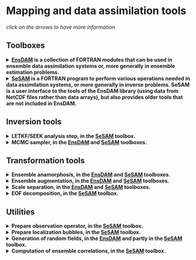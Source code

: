 # Mapping and data assimilation tools

*click on the arrows to have more information*

## Toolboxes

<details>
  <summary><strong><a href="https://github.com/brankart/ensdam">EnsDAM</a> is a collection of FORTRAN modules that can be used in ensemble data assimilation systems or, more generally in ensemble estimation problems.</strong></summary>

<hr style="border:1px solid blue">

The library includes the following tools:
  * Ensemble Bayesian update, using an MCMC sampler, with covariance localization (<a href="https://doi.org/10.3389/fams.2019.00058">Brankart, 2019</a>),
  * Ensemble augmentation, with covariance localization (<a href="https://doi.org/10.3389/fams.2019.00058">Brankart, 2019</a>),
  * Ensemble anamorphosis (<a href="http://www.ocean-sci.net/6/247/2010/">Béal et al., 2010</a>; <a href="http://dx.doi.org/10.5194/os-8-121-2012">Brankart et al., 2012</a>; <a href="https://doi.org/10.3389/fams.2019.00058">Brankart, 2019</a>)
  * Ensemble scores (<a href="http://dx.doi.org/10.5194/os-11-425-2015">Candille et al., 2015</a>; <a href="https://doi.org/10.1175/JTECH-D-19-0002.1">Germineaud et al., 2019</a>; <a href="https://doi.org/10.3389/fams.2019.00058">Brankart, 2019</a>),
  * Scale separation (<a href="https://doi.org/10.5194/os-15-443-2019">Tissier et al., 2019</a>),
  * Generation of stochastic fields,
  * etc.

<hr style="border:1px solid blue">
</details>

<details>
  <summary><strong><a href="https://github.com/brankart/sesam">SeSAM</a> is a FORTRAN program to perform various operations needed in data assimilation systems, or more generally in inverse problems. SeSAM is a user interface to the tools of the EnsDAM library (using data from NetCDF files rather than data arrays), but also provides older tools that are not included in EnsDAM.</strong></summary>

<hr style="border:1px solid blue">

The program includes an interface to the tools of the EnsDAM library
and also the following tools (not included in EnsDAM):
  * Ensemble Bayesian update, using the analysis step of the SEEK filter (slightly modified to be equivalent to the analysis step of the Ensemble Tranform Kalman Filter),
  * Modified algorithm using domain localization (developed in <a href="http://dx.doi.org/10.1016/S0924-7963(03)00022-8">Testut et al., 2003</a>; <a href="http://dx.doi.org/10.1029/2001JC001198">Brankart et al., 2003</a>, and still recently applied for instance in <a href="https://doi.org/10.5194/os-15-443-2019">Tissier et al., 2019</a>; <a href="https://doi.org/10.1175/JTECH-D-19-0002.1">Germineaud et al., 2019</a>; <a href="https://doi.org/10.3389/fmars.2019.00822">Metref et al., 2020</a>; <a href="https://doi.org/10.5194/os-16-1297-2020">Santana-Falcon et al., 2020</a>),
  * Generalization of the algorithm to truncated Gaussian distributions (<a href="http://dx.doi.org/10.1016/j.ocemod.2008.10.007">Lauvernet et al., 2009</a>),
  * Generalization of the algorithm to correlated observation errors (<a href="http://dx.doi.org/10.1175/2008MWR2693.1">Brankart et al., 2009</a> ; <a href="http://dx.doi.org/10.1175/JTECH-D-16-0048.1">Ruggiero al., 2016</a>),
  * Generalization of the algorithm to adaptive statistics (<a href="http://dx.doi.org/10.1175/2009MWR3085.1">Brankart et al., 2010</a>),
  * Empirical Orthogonal Fonctions (EOF) décomposition,
  * Interface to observation databases.

<hr style="border:1px solid blue">
</details>

## Inversion tools

<details>
  <summary><strong>LETKF/SEEK analysis step, in the <a href="https://github.com/brankart/sesam">SeSAM</a> toolbox.</strong></summary>

<hr style="border:1px solid blue">

This tool applies the LETKF/SEEK observational update algorithm to condition a prior ensemble to observations.

The input is an ensemble of model states (in 1D, 2D, 3D or 4D) and an observation vector.

The output is the updated ensemble (condtioned to the observations).

The main parameters controls the observation error standard deviation and the localization of the ensemble covariance.

<hr style="border:1px solid blue">
</details>

<details>
  <summary><strong>MCMC sampler, in the <a href="https://github.com/brankart/ensdam">EnsDAM</a> and <a href="https://github.com/brankart/sesam">SeSAM</a> toolboxes.</strong></summary>

<hr style="border:1px solid blue">

This tool applies the MCMC sampler algorithm (proposed in <a href="https://doi.org/10.3389/fams.2019.00058">Brankart, 2019</a>) to condition a prior ensemble to observations.

The input is an multiscale ensemble of model states (in 1D, 2D, 3D or 4D) and an observation vector.

The output is a sample of the posterior probability distribution (condtioned to the observations).

The main parameters controls the observation error standard deviation and the localization of the ensemble covariance.

The program can be adjusted to include additional conditions to the posterior probabilty distribution.

<hr style="border:1px solid blue">
</details>

## Transformation tools

<details>
  <summary><strong>Ensemble anamorphosis, in the <a href="https://github.com/brankart/ensdam">EnsDAM</a> and <a href="https://github.com/brankart/sesam">SeSAM</a> toolboxes.</strong></summary>

<hr style="border:1px solid blue">

This tool computes and applies the anamorphosis transformation (described in <a href="http://dx.doi.org/10.5194/os-8-121-2012">Brankart et al., 2012</a>) to transform the marginal distributions of a given input ensemble into a specified distribution (usually a normalize Gaussian distribution). The transformation can then be applied to model state or observation vectors.

The first step is to compute the quantiles of the input ensemble (defining the piecwise linear anamorphosis transformation). The input is the ensemble; and the output is the set of required quantiles.

The second step is apply the transformation. The input is the vector to transform, and the output is the transformed vector.

The main parameters are the list of quantiles used to specify the transformation (for instance, the deciles) and the quantiles of the target marginal distribution.

<hr style="border:1px solid blue">
</details>

<details>
  <summary><strong>Ensemble augmentation, in the <a href="https://github.com/brankart/ensdam">EnsDAM</a> and <a href="https://github.com/brankart/sesam">SeSAM</a> toolboxes.</strong></summary>

<hr style="border:1px solid blue">

This tool applies the MCMC sampler algorithm (proposed in <a href="https://doi.org/10.3389/fams.2019.00058">Brankart, 2019</a>) to augment an input ensemble with new members with the same covariance matrix, with localization applied to dismiss long-range correlations. Combined with the anamorphosis tools, this can generate new ensemble members with the same marginal distribution and the same local rank correlation structure.

The input is an multiscale ensemble of model states (in 1D, 2D, 3D or 4D).

The output is an additional sample with the same covariance (with localization).

The main parameters controls localization of the ensemble covariance.

<hr style="border:1px solid blue">
</details>

<details>
  <summary><strong>Scale separation, in the <a href="https://github.com/brankart/ensdam">EnsDAM</a> and <a href="https://github.com/brankart/sesam">SeSAM</a> toolboxes.</strong></summary>

<hr style="border:1px solid blue">

This tool computes the spectrum of an input model state in the basis of the spherical harmonics.

Automatic iteration on 2D slices is applied if the tool is provided with a 3D or 4D state or with an ensemble of states.

The forward transformation compute the spectrum (for each slice and each member of the ensemble).

The backward transformation reconstruct the model state from the spectrum. Scale sepraration is then obtained by limiting the range of spherical harmonics used in the reconstruction.

<hr style="border:1px solid blue">
</details>

<details>
  <summary><strong>EOF decomposition, in the  <a href="https://github.com/brankart/sesam">SeSAM</a> toolbox.</strong></summary>

<hr style="border:1px solid blue">

This tool computes the EOF decomposition of an ensemble of model states (in 1D, 2D, 3D or 4D).

The input is an ensemble of model states. The output is the required number of EOFs.

The main parameters controls the metrics that is used to perform the decomposition (i.e. the relative importance to give to different state variables, especially if they have different dimensions).

This tool does not require that the whole ensemble be stored in memory (it is read twice if needed), and can thus be applied to large state vectors.

<hr style="border:1px solid blue">
</details>

## Utilities

<details>
  <summary><strong>Prepare observation operator, in the <a href="https://github.com/brankart/sesam">SeSAM</a> toolbox.</strong></summary>

<hr style="border:1px solid blue">

This tool extract observations from observation databases in their native NetCDF format, and prepare them to be used by the other tools.

This includes the localization of each observation in the model grid and the computation of the interpolation coefficients (to move from the model grid to observation locations) defining the observation operator.

<hr style="border:1px solid blue">
</details>

<details>
  <summary><strong>Prepare localization bubbles, in the <a href="https://github.com/brankart/sesam">SeSAM</a> toolbox.</strong></summary>

<hr style="border:1px solid blue">

This tool prepares the localization bubbles to be used in the LETKF/SEEK observational update algorithm (if localization is required).

<hr style="border:1px solid blue">
</details>

<details>
  <summary><strong>Generation of random fields, in the <a href="https://github.com/brankart/ensdam">EnsDAM</a> and partly in the <a href="https://github.com/brankart/sesam">SeSAM</a> toolbox.</strong></summary>

<hr style="border:1px solid blue">

This tool is dedicated to the generaton of random numbers, random fields, or stochastic processes of various types, to be used in stochastic modelling or data assimilation systems.  This includes:
 * the generation of random numbers with various probability distribution (uniform, normal, gamma, beta, exponential, truncated exponential, truncated normal);
 * the computation of the probabilty density function (pdf), the cumulative distribution function (cdf) or the inverse cdf of several probability distributions (normal, gamma, beta);
 * the computation of the cdf of the product of two normal random numbers;
 * the transformation of a normal random variable into a gamma or a beta random variable, and the transformation of the product of two normal random variables into a normal variable;
 * the generation of random fields with specified spectrum (in 1D, in 2D or in the basis of the spherical harmonics).

<hr style="border:1px solid blue">
</details>

<details>
  <summary><strong>Computation of ensemble correlations, in the <a href="https://github.com/brankart/sesam">SeSAM</a> toolbox.</strong></summary>

<hr style="border:1px solid blue">

This tool computes the ensemble correlation with respect to one of the variable.

The input is the ensemble of model state and the index of the reference variable.

The output is a model state vector with the correlation with respect to this reference variable.

<hr style="border:1px solid blue">
</details>

